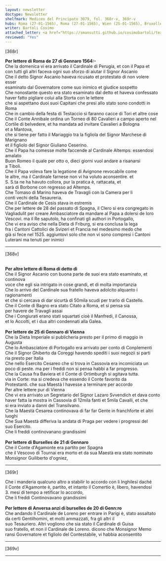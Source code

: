 ```yaml
---
layout: newsletter
doctype: Newsletter
shelfmark: Mediceo del Principato 3079, fol. 368r-v, 369r-v
hubs: Roma (27-01-1565), Roma (27-01-1565), Wien (25-01-1565), Bruxelles (21-01-1565), Bruxelles (20-01-1565)
writer: Bartoli Cosimo
attached_letter: <a href="https://smansutti.github.io/cosimobartoli/texts/2977_041/">2977_041</a>
reviewed: "Yes"
---
```


[368r]  
  
  
<strong>Per lettere di Roma de 27 di Gennaro 1564:-</strong>  
Che la domenica vi era arrivato il Cardinale di Perugia, et con il Papa et  
con tutti gli altri faceva ogni suo sforzo di aiutar il Signor Ascanio  
Che il detto Signor Ascanio haveva ricusato et protestato di non volere esser  
esaminato dal Governatore come suo inimico et giudice sospetto  
Che nonostante questo era stato esaminato dal detto et haveva confessato  
haver fatto pigliare colui alla Storta con le lettere  
che si aspettano duoi suoi Capitani che presi allo stato sono condotti in Roma  
Che in cambio della festa di Testaccio si faranno cacce di Tori et altre cose  
Che il Conte Annibale ordina un Torneo di 80 Cavalieri a campo aperto nel  
Cortile di belvedere, et ha mandata ad invitare Cavalieri a Bologna  
et a Mantova,  
che si tiene per fatto il Mariaggio tra la figliola del Signor Marchese di Marignano  
et il figliolo del Signor Giuliano Ceserino.  
Che il Papa ha comesse molte faccende al Cardinale Altemps: essendosi amalato  
Buon Romeo il quale per otto o, dieci giorni vuol andare a risanarsi  
a Tiboli.  
Che il Papa voleva fare la legatione di Avignone revocabile come  
le altre, ma il Cardinale farnese non vi ha voluto aconsentire. et  
S. S.ta ne ha havuto collora, pur la pratica è, rattacata, et  
sarà di Borbone con regresso ad Altemps.  
Che Tomaso di Marino haveva de Travagli con la Camera per li  
conti vechi della Tesaureria.  
Che il Cardinale de Cesis stava in estremis  
Che per lettere de 28 del passato di Spagna, il Clero si era congregato in  
Vagliadulit per creare Ambasciatore da mandare al Papa a dolersi de loro  
Vescovi. ma il Re saputolo, ha confinati gli authori in Portogallo,  
Che vi era aviso che nella Dieta di Friburg, si era conclusa la lega  
fra i Cantoni Cattolici de Svizeri et Francia nel medesimo medo che  
già si fece nel 1525. aggiuntovi solo che non vi sono compresi i Cantoni  
Luterani ma tenuti per inimici  
  
---  

[368v]  
  
  
<br/><strong>Per altre lettere di Roma di detto dì</strong>  
Che il Signor Ascanio con buona parte de suoi era stato esaminato, et continova  
voce che egli sia intrigato in cose grandi, et di molta importanzia  
Che lo arrivo del Cardinale sua fratello haveva adolcito alquanto i ragionamenti  
et che si cercava di dar sicurtà di 50mila scudi per trarlo di Castello.  
Che il Conte di Bagno era stato Citato a Roma, et si pensa sia  
per havere de Travagli assai  
Che i Congiurati erano stati squartati cioè il Manfredi, il Canossa,  
et lo Accolti, et i dua altri condennati alla Galea.  
<br/><strong>Per lettere de 25 di Gennaro di Vienna</strong>  
Che la Dieta Imperiale si publicheria presto per il primo di maggio in Augusta  
Che lo Ambasciatore di Portogallo era arrivato per conto di Conplementi  
Che il Signor Ghiberto da Coreggi havendo spediti i suoi negozii si parti  
ria presto per Italia  
Che nello Esercito Cesareo che si trova in Cassovia era incomiciata un  
poco di peste. ma per i freddi non si pensa habbi a far progresso.  
Che la Causa fra Baviera et il Conte di Ortimburgh si agitava tutta.  
via in Corte: ma si credeva che essendo il Conte favorito da  
Protestanti. che sua Maestà l havesse a terminare per accordo  
Per altre lettere pur di Vienna  
Che vi era arrivato un Segretario del Signor Lazaro Svvendich et dava conto  
haver fatta la mostra in Cassovia di 12mila fanti et 5mila Cavalli, et che  
si era inviato a danni del Transilvano.  
Che la Maestà Cesarea continovava di far far Gente in franchforte et altri  
luoghi  
Che Sua Maestà differiva la andata di Praga per vedere i progressi del  
suo Esercito.  
Che li freddi continovanano grandissimi  
<br/><strong>Per lettere di Burselles de 21 di Gennaro</strong>  
Che il Conte d'Agamonte era partito per Spagna  
che il Vescovo di Tournai era morto et da sua Maestà era stato nominato  
Monsignor Guiliberto d'ogniez,  
  
---  

[369r]  
  
  
Che i manderia qualcuno altro a stabilir lo accordo con li Inghilesi daché  
il Conte d'Agamonte è, partito, et intanto il Comertio è, libero, havendosi  
3. mesi di tempo a retificar lo accordo,  
Che li freddi Continovavano grandissimi  
<br/><strong>Per lettere di Anversa anzi di burselles de 20 di Genn:ro</strong>  
Che andando Il Cardinale de Loreno per entrare in Parigi è, stato assaltato  
da certi Gentilhomini, et molti ammazzati, fra gli altri il  
suo Tesauriero. Altri vogliono che sia stato il Cardinale di Guisa  
suo fratello, et non il Cardinale de Loreno. dicono che Monsignor Memo  
ransi Governatore et figliolo del Contestabile, vi habbia aconsentito  
  
---  

[369v]  
  
  
  
---  

